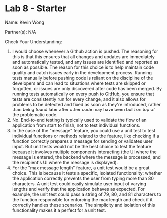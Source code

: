 # Lab 8 - Starter

Name: Kevin Wong

Partner(s): N/A

Check Your Understanding: 

1. I would choose whenever a Github action is pushed. The reasoning for this is that this ensures that all changes and updates are immediately and automatically tested, and any issues are identified and reported as soon as possible.
The reason for this choice is to help maintain code quality and catch issues early in the development process. Running tests manually before pushing code is reliant on the discipline of the developers and can lead to situations where tests are skipped or forgotten, or issues are only discovered after code has been merged. By running tests automatically on every push to GitHub, you ensure that tests are consistently run for every change, and it also allows for problems to be detected and fixed as soon as they're introduced, rather than being found later after other code may have been built on top of the problematic code.
2. No. End-to-end testing is typically used to validate the flow of an application from start to finish, not to test individual functions. 
3. In the case of the "message" feature, you could use a unit test to test individual functions or methods related to the feature, like checking if a function correctly prepares a message for sending or validates user input. But unit tests would not be the best choice to test the feature because it involves multiple components interacting (the UI where the message is entered, the backend where the message is processed, and the recipient's UI where the message is displayed).
4. For the "max message length" feature, a unit test would be a great choice. This is because it tests a specific, isolated functionality: whether the application correctly prevents the user from typing more than 80 characters. A unit test could easily simulate user input of varying lengths and verify that the application behaves as expected. For example, the unit test could pass a string of 79, 80, and 81 characters to the function responsible for enforcing the max length and check if it correctly handles these scenarios. The simplicity and isolation of this functionality makes it a perfect for a unit test.
